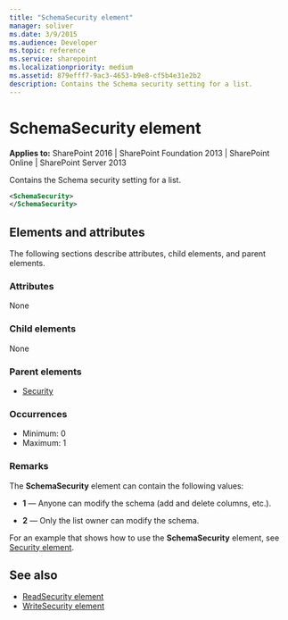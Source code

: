 ```yaml
---
title: "SchemaSecurity element"
manager: soliver
ms.date: 3/9/2015
ms.audience: Developer
ms.topic: reference
ms.service: sharepoint
ms.localizationpriority: medium
ms.assetid: 879efff7-9ac3-4653-b9e8-cf5b4e31e2b2
description: Contains the Schema security setting for a list.
---
```


# SchemaSecurity element

**Applies to:** SharePoint 2016 | SharePoint Foundation 2013 | SharePoint Online | SharePoint Server 2013
  
Contains the Schema security setting for a list.
  
```XML
<SchemaSecurity>
</SchemaSecurity>
```

## Elements and attributes

The following sections describe attributes, child elements, and parent elements.

### Attributes

None
   
### Child elements

None
   
### Parent elements

- [Security](security-element.md)
   
### Occurrences

- Minimum: 0
- Maximum: 1  
   
### Remarks

The **SchemaSecurity** element can contain the following values: 
  
- **1** — Anyone can modify the schema (add and delete columns, etc.).
  
- **2** — Only the list owner can modify the schema.

For an example that shows how to use the **SchemaSecurity** element, see [Security element](security-element.md).
  
## See also

- [ReadSecurity element](readsecurity-element.md) 
- [WriteSecurity element](writesecurity-element.md)

